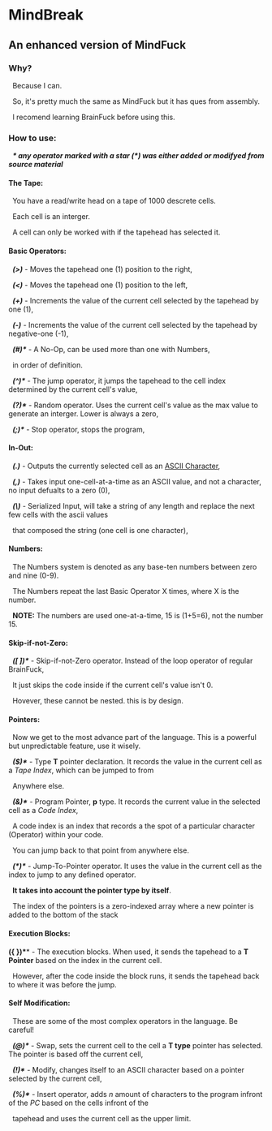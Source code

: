 # **MindBreak**

## **An enhanced version of MindFuck**



### **Why?**

 	Because I can.

 	So, it's pretty much the same as MindFuck but it has ques from assembly.

 	I recomend learning BrainFuck before using this.



### **How to use:**

 	***\* any operator marked with a star (\*) was either added or modifyed from source material***



#### **The Tape:**

 	You have a read/write head on a tape of 1000 descrete cells.

 	Each cell is an interger.

 	A cell can only be worked with if the tapehead has selected it.





#### **Basic Operators:**

 	***(>)*** - Moves the tapehead one (1) position to the right,

 	***(<)*** - Moves the tapehead one (1) position to the left,

 	***(+)*** - Increments the value of the current cell selected by the tapehead by one (1),

 	***(-)*** - Increments the value of the current cell selected by the tapehead by negative-one (-1),

 	***(#)\**** - A No-Op, can be used more than one with Numbers,

 	       in order of definition.

&nbsp;	***(^)\**** - The jump operator, it jumps the tapehead to the cell index determined by the current cell's value,

&nbsp;	***(?)\**** - Random operator. Uses the current cell's value as the max value to generate an interger. Lower is always a zero,

&nbsp;	***(;)\**** - Stop operator, stops the program,





#### **In-Out:**

 	***(.)*** - Outputs the currently selected cell as an [ASCII Character](https:/ascii-code.com/ASCII),

 	***(,)*** - Takes input one-cell-at-a-time as an ASCII value, and not a character, no input defualts to a zero (0),

&nbsp;	***(\\)*** - Serialized Input, will take a string of any length and replace the next few cells with the ascii values

&nbsp;	      that composed the string (one cell is one character),



#### **Numbers:**

 	The Numbers system is denoted as any base-ten numbers between zero and nine (0-9).

 	The Numbers repeat the last Basic Operator X times, where X is the number.

 	**NOTE:** The numbers are used one-at-a-time, 15 is (1+5=6), not the number 15.



#### **Skip-if-not-Zero:**

 	 ***(\[ ])\**** - Skip-if-not-Zero operator. Instead of the loop operator of regular BrainFuck,

 		 It just skips the code inside if the current cell's value isn't 0.

 		 Hovever, these cannot be nested. this is by design.



#### **Pointers:**

 	Now we get to the most advance part of the language. This is a powerful but unpredictable feature, use it wisely.

 	***($)\**** - Type **T** pointer declaration. It records the value in the current cell as a *Tape Index*, which can be jumped to from

 	       Anywhere else.

 	***(\&)\**** - Program Pointer, **p** type. It records the current value in the selected cell as a *Code Index*,

 	       A code index is an index that records a the spot of a particular character (Operator) within your code.

 	       You can jump back to that point from anywhere else.

 	***(\*)\**** - Jump-To-Pointer operator. It uses the value in the current cell as the index to jump to any defined operator.

 	      **It takes into account the pointer type by itself**.

 	      The index of the pointers is a zero-indexed array where a new pointer is added to the bottom of the stack



#### **Execution Blocks:**

 **({ })\**** - The execution blocks. When used, it sends the tapehead to a **T Pointer** based on the index in the current cell.

&nbsp;		 However, after the code inside the block runs, it sends the tapehead back to where it was before the jump.



#### **Self Modification:**

&nbsp;	These are some of the most complex operators in the language. Be careful!

&nbsp;	***(@)\**** - Swap, sets the current cell to the cell a **T type** pointer has selected. The pointer is based off the current cell,

&nbsp;	***(!)\**** - Modify, changes itself to an ASCII character based on a pointer selected by the current cell,

&nbsp;	***(%)\**** - Insert operator, adds *n* amount of characters to the program infront of the *PC* based on the cells infront of the

&nbsp;	tapehead and uses the current cell as the upper limit.


